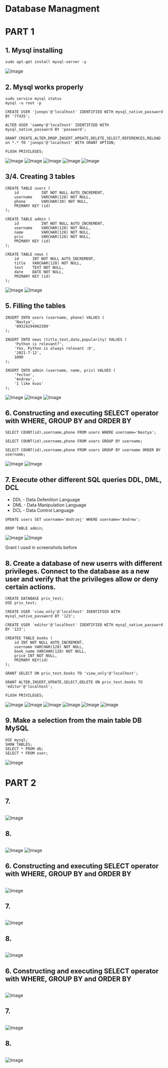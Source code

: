 # Database Managment
# PART 1
## 1. Mysql installing
```
sudo apt-get install mysql-server -y
```
![Image](./screenshots/mysql_install.png)


## 2. Mysql works properly
```
sudo service mysql status
mysql -u root -p

CREATE USER 'junops'@'localhost' IDENTIFIED WITH mysql_native_password BY '77435';

ALTER USER 'sammy'@'localhost' IDENTIFIED WITH
mysql_native_password BY 'password';

GRANT CREATE,ALTER,DROP,INSERT,UPDATE,DELETE,SELECT,REFERENCES,RELOAD on *.* TO 'junops'@'localhost' WITH GRANT OPTION;

FLUSH PRIVILEGES;
```
![Image](./screenshots/mysql_status.png)
![Image](./screenshots/mysql_login.png)
![Image](./screenshots/mysql_createuser.png)
![Image](./screenshots/mysql_grant.png)
![Image](./screenshots/mysql_flush.png)

## 3/4. Creating 3 tables
```
CREATE TABLE users (
    id          INT NOT NULL AUTO_INCREMENT,
    username    VARCHAR(128) NOT NULL,
    phone       VARCHAR(30) NOT NULL,
    PRIMARY KEY (id)
);

CREATE TABLE admin (
    id          INT NOT NULL AUTO_INCREMENT,
    username    VARCHAR(128) NOT NULL,
    name        VARCHAR(128) NOT NULL,
    priv        VARCHAR(128) NOT NULL,
    PRIMARY KEY (id)
);

CREATE TABLE news (
    id      INT NOT NULL AUTO_INCREMENT,
    title   VARCHAR(128) NOT NULL,
    text    TEXT NOT NULL,
    date    DATE NOT NULL,
    PRIMARY KEY (id)
);
```
![Image](./screenshots/database_createtables.png)
![Image](./screenshots/alter_table.png)

## 5. Filling the tables
```
INSERT INTO users (username, phone) VALUES (
    'Nastya', 
    '09324294902309'
);

INSERT INTO news (title,text,date,popularity) VALUES (
    'Python is relevant?', 
    'Yes, Python is always relevant :D', 
    '2021-7-12', 
    1000
);

INSERT INTO admin (username, name, priv) VALUES (
    'fecton',
    'Andrew',
    'I like kvas'
);
```
![Image](./screenshots/insert_users.png)
![Image](./screenshots/insert_news.png)
![Image](./screenshots/insert_admin.png)

## 6. Constructing and executing SELECT operator with WHERE, GROUP BY and ORDER BY
```
SELECT COUNT(id),username,phone FROM users WHERE username='Nastya';

SELECT COUNT(id),username,phone FROM users GROUP BY username;

SELECT COUNT(id),username,phone FROM users GROUP BY username ORDER BY username;
```
![Image](./screenshots/select_group.png)
![Image](./screenshots/orderby.png)

## 7. Execute other different SQL queries DDL, DML, DCL
- DDL - Data Defenition Language
- DML - Data Manipulation Language
- DCL - Data Control Language
```
UPDATE users SET username='Andrzej' WHERE username='Andrew';

DROP TABLE admin;
```
![Image](./screenshots/update.png)
![Image](./screenshots/drop.png)

Grant I used in screenshots before

## 8. Create a database of new userrs with different privileges. Connect to the database as a new user and verify that the privileges allow or deny certain actions.
```
CREATE DATABASE priv_test;
USE priv_test;

CREATE USER 'view_only'@'localhost' IDENTIFIED WITH mysql_native_password BY '123';

CREATE USER 'editor'@'localhost' IDENTIFIED WITH mysql_native_password BY '123';

CREATEE TABLE books (
    id INT NOT NULL AUTO_INCREMENT,
    username VARCHAR(128) NOT NULL,
    book_name VARCHAR(128) NOT NULL,
    price INT NOT NULL,
    PRIMARY KEY(id)
);

GRANT SELECT ON priv_test.books TO 'view_only'@'localhost';

GRANT ALTER,INSERT,UPDATE,SELECT,DELETE ON priv_test.books TO 'editor'@'localhost';

FLUSH PRIVILEGES;
```
![Image](./screenshots/task_8_1.png)
![Image](./screenshots/task_8_2.png)
![Image](./screenshots/task_8_31.png)
![Image](./screenshots/task_8_32.png)
![Image](./screenshots/task_8_41.png)
![Image](./screenshots/task_8_42.png)

## 9. Make a selection from the main table DB MySQL
```
USE mysql;
SHOW TABLES;
SELECT * FROM db;
SELECT * FROM user;
```
![Image](./screenshots/task_9.png)

# PART 2
## 7. 
```

```
![Image]()

## 8. 
```

```
![Image]()
![Image](./screenshots)

## 6. Constructing and executing SELECT operator with WHERE, GROUP BY and ORDER BY
```

```
![Image]()

## 7. 
```

```
![Image]()

## 8. 
```

```
![Image]()

## 6. Constructing and executing SELECT operator with WHERE, GROUP BY and ORDER BY
```

```
![Image]()

## 7. 
```

```
![Image]()

## 8. 
```

```
![Image]()